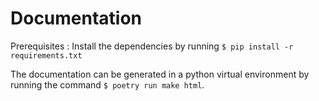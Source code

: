 # Documentation

Prerequisites : Install the dependencies by running `$ pip install -r requirements.txt`

The documentation can be generated in a python virtual environment by running the command `$ poetry run make html`.
